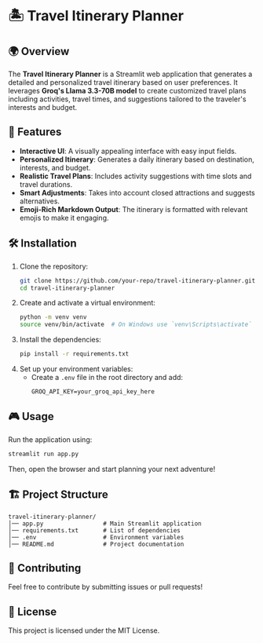 # 🏝️ Travel Itinerary Planner

## 🌍 Overview
The **Travel Itinerary Planner** is a Streamlit web application that generates a detailed and personalized travel itinerary based on user preferences. It leverages **Groq's Llama 3.3-70B model** to create customized travel plans including activities, travel times, and suggestions tailored to the traveler's interests and budget.

## 🚀 Features
- **Interactive UI**: A visually appealing interface with easy input fields.
- **Personalized Itinerary**: Generates a daily itinerary based on destination, interests, and budget.
- **Realistic Travel Plans**: Includes activity suggestions with time slots and travel durations.
- **Smart Adjustments**: Takes into account closed attractions and suggests alternatives.
- **Emoji-Rich Markdown Output**: The itinerary is formatted with relevant emojis to make it engaging.

## 🛠️ Installation
1. Clone the repository:
   ```bash
   git clone https://github.com/your-repo/travel-itinerary-planner.git
   cd travel-itinerary-planner
   ```
2. Create and activate a virtual environment:
   ```bash
   python -m venv venv
   source venv/bin/activate  # On Windows use `venv\Scripts\activate`
   ```
3. Install the dependencies:
   ```bash
   pip install -r requirements.txt
   ```
4. Set up your environment variables:
   - Create a `.env` file in the root directory and add:
     ```env
     GROQ_API_KEY=your_groq_api_key_here
     ```

## 🎮 Usage
Run the application using:
```bash
streamlit run app.py
```

Then, open the browser and start planning your next adventure!

## 🏗️ Project Structure
```
travel-itinerary-planner/
│── app.py                 # Main Streamlit application
│── requirements.txt       # List of dependencies
│── .env                   # Environment variables
│── README.md              # Project documentation
```

## 🤝 Contributing
Feel free to contribute by submitting issues or pull requests!

## 📜 License
This project is licensed under the MIT License.

